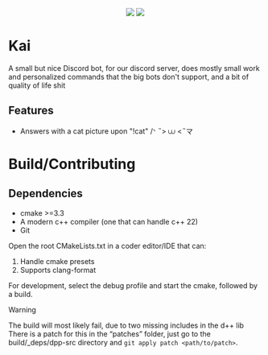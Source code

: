 <p align="center">
 <a href="#"><img src="https://img.shields.io/badge/c++-%2300427e.svg?style=for-the-badge&logo=c%2B%2B&logoColor=white"/></a>
 <a href="#"><img src="https://img.shields.io/badge/CMake-%23eb2633.svg?style=for-the-badge&logo=cmake&logoColor=white"/></a>
</p>

# Kai

A small but nice Discord bot, for our discord server, does mostly small work and personalized commands that the big bots don't support, and a bit of quality of life shit

## Features

- Answers with a cat picture upon "!cat" /ᐠ ˵> ⩊ <˵マ

# Build/Contributing

## Dependencies

- cmake >=3.3
- A modern c++ compiler (one that can handle c++ 22)
- Git

Open the root CMakeLists.txt in a coder editor/IDE that can:
    
 1. Handle cmake presets
 2. Supports clang-format 
   
For development, select the debug profile and start the cmake, followed by a build.

>[!WARNING]
>The build will most likely fail, due to two missing includes in the d++ lib
>There is a patch for this in the “patches” folder, just go to the build/_deps/dpp-src directory and `git apply patch <path/to/patch>`.


